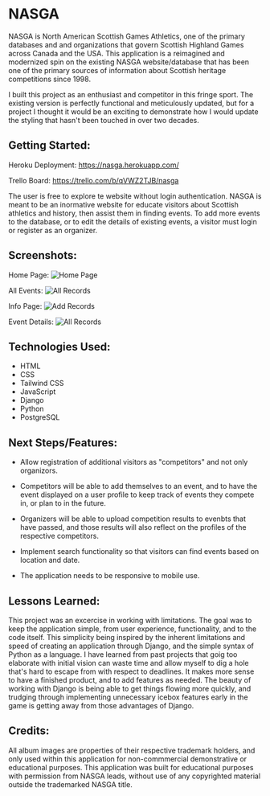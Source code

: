 # NASGA
NASGA is North American Scottish Games Athletics, one of the primary databases and and organizations that govern Scottish Highland Games across Canada and the USA.  This application is a reimagined and modernized spin on the existing NASGA website/database that has been one of the primary sources of information about Scottish heritage competitions since 1998.

I built this project as an enthusiast and competitor in this fringe sport.  The existing version is perfectly functional and meticulously updated, but for a project I thought it would be an exciting to demonstrate how I would update the styling that hasn't been touched in over two decades.

## Getting Started:
Heroku Deployment: 
<https://nasga.herokuapp.com/>

Trello Board: 
<https://trello.com/b/qVWZ2TJB/nasga>

The user is free to explore te website without login authentication.  NASGA is meant to be an inormative website for educate visitors about Scottish athletics and history, then assist them in finding events.  To add more events to the database, or to edit the details of existing events, a visitor must login or register as an organizer.

## Screenshots:
Home Page:
![Home Page](https://i.imgur.com/OC3vL3G.png)

All Events:
![All Records](https://i.imgur.com/3RjBFHO.png)

Info Page:
![Add Records](https://i.imgur.com/8mRqGAQ.png)

Event Details:
![All Records](https://i.imgur.com/pOcxI3Y.png)

## Technologies Used:
- HTML
- CSS
- Tailwind CSS
- JavaScript
- Django
- Python
- PostgreSQL

## Next Steps/Features:
- Allow registration of additional visitors as "competitors" and not only organizors.

- Competitors will be able to add themselves to an event, and to have the event displayed on a user profile to keep track of events they compete in, or plan to in the future.

- Organizers will be able to upload competition results to evenbts that have passed, and those results will also reflect on the profiles of the respective competitors.
  
- Implement search functionality so that visitors can find events based on location and date.
  
- The application needs to be responsive to mobile use.

## Lessons Learned:
This project was an excercise in working with limitations.  The goal was to keep the application simple, from user experience, functionality, and to the code itself.  This simplicity being inspired by the inherent limitations and speed of creating an application through Django, and the simple syntax of Python as a language.  I have learned from past projects that goig too elaborate with initial vision can waste time and allow myself to dig a hole that's hard to escape from with respect to deadlines.  It makes more sense to have a finished product, and to add features as needed.  The beauty of working with Django is being able to get things flowing more quickly, and trudging through implementing unnecessary icebox features early in the game is getting away from those advantages of Django. 

## Credits:
All album images are properties of their respective trademark holders, and only used within this application for non-commmercial demonstrative or educational purposes.  This application was built for educational purposes with permission from NASGA leads, without use of any copyrighted material outside the trademarked NASGA title.
